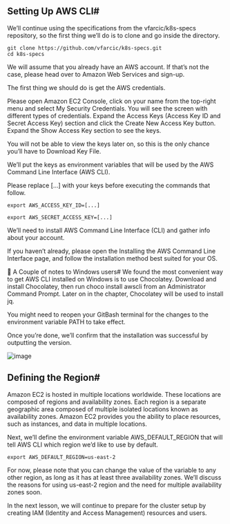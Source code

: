 ## Setting Up AWS CLI#
We’ll continue using the specifications from the vfarcic/k8s-specs repository, so the first thing we’ll do is to clone and go inside the directory.

 ```shell
git clone https://github.com/vfarcic/k8s-specs.git
cd k8s-specs
```

We will assume that you already have an AWS account. If that’s not the case, please head over to Amazon Web Services and sign-up.

The first thing we should do is get the AWS credentials.

Please open Amazon EC2 Console, click on your name from the top-right menu and select My Security Credentials. You will see the screen with different types of credentials. Expand the Access Keys (Access Key ID and Secret Access Key) section and click the Create New Access Key button. Expand the Show Access Key section to see the keys.

You will not be able to view the keys later on, so this is the only chance you’ll have to Download Key File.

We’ll put the keys as environment variables that will be used by the AWS Command Line Interface (AWS CLI).

Please replace [...] with your keys before executing the commands that follow.

```shell
export AWS_ACCESS_KEY_ID=[...]

export AWS_SECRET_ACCESS_KEY=[...]
```

We’ll need to install AWS Command Line Interface (CLI) and gather info about your account.

If you haven’t already, please open the Installing the AWS Command Line Interface page, and follow the installation method best suited for your OS.

📝 A Couple of notes to Windows users#
We found the most convenient way to get AWS CLI installed on Windows is to use Chocolatey. Download and install Chocolatey, then run choco install awscli from an Administrator Command Prompt. Later on in the chapter, Chocolatey will be used to install jq.

You might need to reopen your GitBash terminal for the changes to the environment variable PATH to take effect.

Once you’re done, we’ll confirm that the installation was successful by outputting the version.

![image](https://user-images.githubusercontent.com/33947539/185107580-ba0de11c-f2b4-4496-af9c-f0509d5b7743.png)

## Defining the Region#

Amazon EC2 is hosted in multiple locations worldwide. These locations are composed of regions and availability zones. Each region is a separate geographic area composed of multiple isolated locations known as availability zones. Amazon EC2 provides you the ability to place resources, such as instances, and data in multiple locations.

Next, we’ll define the environment variable AWS_DEFAULT_REGION that will tell AWS CLI which region we’d like to use by default.

```shell
export AWS_DEFAULT_REGION=us-east-2
```

For now, please note that you can change the value of the variable to any other region, as long as it has at least three availability zones. We’ll discuss the reasons for using us-east-2 region and the need for multiple availability zones soon.

In the next lesson, we will continue to prepare for the cluster setup by creating IAM (Identity and Access Management) resources and users.
